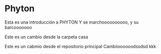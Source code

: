 # Phyton
Esta es una introducción a PHYTON
Y se marchoooooooooo, y su barcooooooo


Este es un cambio desde la carpeta casa

Este es un cabmio desde el repositorio principal
Cambiioooooodssdsd
kkk